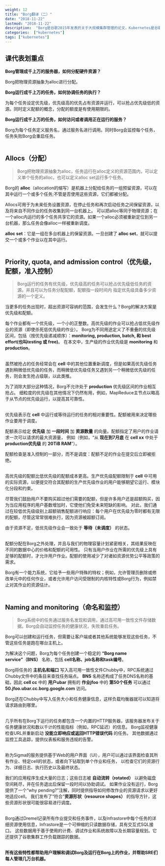 ```yaml
---
weight: 12
title: "Borg翻译（二）"
date: "2018-11-22"
lastmod: "2018-11-22"
description:  "Borg是谷歌2015年发表的关于大规模集群管理的论文，Kubernetes是谷歌Borg系统的开源实现"
categories:  ["kubernetes"]
tags: ["kubernetes"]
---
```


## 课代表划重点
__Borg管理成千上万的服务器，如何分配硬件资源？__

Borg把物理资源抽象为alloc进行分配。

__Borg运行成千上万的任务，如何协调任务的执行？__

为每个任务设定优先级，优先级高的优先占有资源并运行，可以抢占优先级低的资源。同时定义配额的概念，分配的额度是有使用期限的。

__Borg运行成千上万的任务，如何访问或者调用正在运行的服务？__

Borg为每个任务定义服务名，通过服务名进行调用。同时Borg会监控每个任务，任务失败Borg会重启任务。<br/><br/>

## Allocs（分配）
> Borg把物理资源抽象为alloc，任务运行在alloc定义的资源范围内，可以定义单个任务的alloc，也可以定义alloc set运行多个任务。

Borg的 __alloc__（allocation的缩写）是机器上分配给任务的一组预留资源，可以在其中运行一个或多个任务;不管是否使用这些资源，它们都被分配。

Allocs可用于为未来任务设置资源，在停止任务和再次启动任务之间保留资源，以及将来自不同作业的任务收集到同一台机器上。
可以把alloc等同于物理资源；在一个alloc内运行的多个任务共享它的资源。如果一个alloc必须被重新定位到另一台机器，那么任务会像alloc一样被重新调度。

__alloc set__：它是一组在多台机器上的保留资源。一旦创建了 __alloc set__，就可以提交一个或多个作业以在其中运行。<br/><br/>

## Priority, quota, and admission control（优先级，配额，准入控制）
> Borg运行的任务有优先级，优先级高的任务可以抢占优先级低任务的资源。并且可以为任务分配配额，配额指一段时间内
> 指定优先级具备多少资源的一个定义。

当更多的任务出现时，超出资源可容纳的范围，会发生什么？Borg的解决方案是优先级和配额。

每个作业都有一个优先级，一个小的正整数。高优先级的作业可以抢占低优先级作业的资源（即使杀死低优先级的作业）。
Borg为不同用途定义了不重叠的优先级区间，包括（按优先级递减顺序）：__monitoring, production, batch, 和 best effort(也叫testing 或 free)__。
在本文中，生产级的作业优先级是 __monitoring__ 和 __production__。<br/><br/>

虽然被抢占的任务经常会在 __cell__ 中的其他位置重新调度，但是如果高优先级任务遇到稍微低优先级的任务，而稍微低优先级任务又遇到另一个稍微低优先级的任务，则会发生抢占级联，以此类推。

为了消除大部分这种情况，Borg不允许处于 __production__ 优先级区间的作业相互抢占。
细粒度的优先级在其他情况下仍然有用，例如，MapReduce主节点以略高于从节点的优先级运行，以提高其可靠性。<br/><br/>

优先级表示在 __cell__ 中运行或等待运行的任务的相对重要性。配额被用来决定哪些作业要用于调度。

配额表示给定 __优先级__ 加 __一段时间__ 加 __资源数量__ 的向量。配额指定了用户的作业请求一次可以请求的最大资源量，
例如（例如，“从 __现在到7月底__ 在 __cell xx__ 中处于 __production优先级__ 的 __20TiB RAM__”）。

配额检查是准入控制的一部分，而不是调度：配额不足的作业在提交后立即被拒绝。<br/><br/>

高优先级的配额比低优先级的配额成本更高。生产优先级配额限制于 __cell__ 中可用的实际资源，以便提交符合其配额的生产优先级作业的用户能够期望它运行、模块化分段和约束。

尽管我们鼓励用户不要购买超过他们需要的配额，但是许多用户还是超额购买，因为当应用程序的用户基数增加时，它使他们免受未来短缺的影响。
对此，我们通过在较低优先级级别上超额销售配额进行响应：每个用户在优先级为零时都有无限的配额，尽管这常常很难执行，因为资源被超额订阅。

由于资源不足，低优先级作业会一致处于 __等待（未调度）__ 的状态。<br/><br/>

配额分配在Borg之外处理，并且与我们的物理容量计划紧密相关，其结果反映在不同的数据中心的价格和配额的可用性。
只有当用户作业在所需的优先级上具有足够的配额时，才允许用户作业。配额的使用减少了对诸如资源优势公平等政策的需求。

Borg有一个能力系统，它给予一些用户特殊的特权；例如，允许管理员删除或修改单元中的任何作业，或者允许用户访问受限制的内核特性或Borg行为，例如禁止对其作业的资源估计。<br/><br/>

## Naming and monitoring（命名和监控）
> Borg系统中的任务通过服务名发现和调用，通过高可用一致性文件存储数据。Borg会自动监控任务的健康状况，失败重启任务。

Borg可以创建和运行任务，但需要让客户端或者其他系统能够发现这些任务，不管这些任务是跑在哪台主机上。

为解决这个问题，Borg为每个任务创建一个稳定的 __“Borg name service”（BNS）__ 名称，包括 __cell名称、job名称和task编号__。

Borg将任务的 __主机名和端口__ 写入高可用一致性文件Chubby中，RPC系统通过Chubby文件中的条目来查找任务端点。
__BNS__ 名称还构成了任务DNS名称的基础，因此 __cell cc__ 中的 __用户ubar__ 拥有的 __作业jfoo__ 中的 __第50个任务__ 可以通过 __50.jfoo.ubar.cc.borg.google.com__ 访问。

Borg还在Chubby中写入任务大小和任务健康信息，这样负载均衡器就可以知道将请求路由到哪里。<br/><br/>

几乎所有在Borg下运行的任务都包含一个内置的HTTP服务器，该服务器发布关于任务健康状况和数以千计的性能指标（例如，RPC延迟）的信息。
Borg监视健康检查URL并重新启动 __没能立即响应或返回HTTP错误代码__ 的任务。
其他数据通过监控工具追踪，提供仪表板和服务违规的告警。<br/><br/>

称为Sigma的服务提供基于Web的用户界面（UI），用户可以通过该界面检查其所有作业、特定cell的状态，或者向下钻取到单个作业和任务，
以检查它们的资源行为、详细日志、执行历史以及最终状态。

我们的应用程序生成大量的日志；这些日志被 __自动流转（rotated）__ 以避免磁盘空间耗尽，并在任务退出后保留一段时间以协助调试。
如果作业没有运行，Borg提供了一个“why pending?”注解，同时提供指导如何修改作业的资源请求以更好地适应cell。
我们发布了“符合”__资源形状（resource shapes）__ 的指导方针，这些资源形状很可能很容易进行调度。<br/><br/>

Borg通过Dremel记录所有作业提交和任务事件，以及Infrastore中每个任务的详细资源使用信息，Infrastore是一个可伸缩的只读数据存储，具有交互式SQL接口。
这些数据用于基于使用的计费、调试作业和系统故障以及长期容量规划。它还提供了谷歌集群工作负载跟踪的数据。<br/><br/>

__所有这些特性都帮助用户理解和调试Borg及运行在Borg上的作业，并帮助SRE们每人管理几万台机器。__